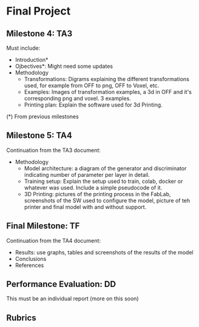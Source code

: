 # Final Project

## Milestone 4: TA3

Must include:

* Introduction*
* Ojbectives*: Might need some updates
* Methodology
  * Transformations: Digrams explaining the different transformations used, for example from OFF to png, OFF to Voxel, etc.
  * Examples: Images of transformation examples, a 3d in OFF and it's corresponding png and voxel. 3 examples.
  * Printing plan: Explain the software used for 3d Printing.

(*) From previous milestones

## Milestone 5: TA4

Continuation from the TA3 document:

* Methodology
  * Model architecture: a diagram of the generator and discriminator indicating number of parameter per layer in detail.
  * Training setup: Explain the setup used to train, colab, docker or whatever was used. Include a simple pseudocode of it.
  * 3D Printing: pictures of the printing process in the FabLab, screenshots of the SW used to configure the model, picture of teh printer and final model with and without support.

## Final Milestone: TF

Continuation from the TA4 document:

* Results: use graphs, tables and screenshots of the results of the model
* Conclusions
* References

## Performance Evaluation: DD

This must be an individual report (more on this soon)

## Rubrics

